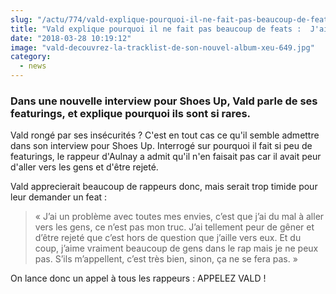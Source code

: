 ```yaml
--- 
slug: "/actu/774/vald-explique-pourquoi-il-ne-fait-pas-beaucoup-de-feats-j-ai-peur-d-aller-vers-les-gens"
title: "Vald explique pourquoi il ne fait pas beaucoup de feats :  J'ai peur d'aller vers les gens ."
date: "2018-03-28 10:19:12"
image: "vald-decouvrez-la-tracklist-de-son-nouvel-album-xeu-649.jpg"
category:
  - news
---
```

<h3><strong>Dans une nouvelle interview pour Shoes Up, Vald parle de ses featurings, et explique pourquoi ils sont si rares.</strong></h3>

<p>Vald rongé par ses insécurités ? C'est en tout cas ce qu'il semble admettre dans son interview pour Shoes Up. Interrogé sur pourquoi il fait si peu de featurings, le rappeur d'Aulnay a admit qu'il n'en faisait pas car il avait peur d'aller vers les gens et d'être rejeté.</p>

<p>Vald apprecierait beaucoup de rappeurs donc, mais serait trop timide pour leur demander un feat :</p>

<blockquote>
<p>« J’ai un problème avec toutes mes envies, c’est que j’ai du mal à aller vers les gens, ce n’est pas mon truc. J’ai tellement peur de gêner et d’être rejeté que c’est hors de question que j’aille vers eux. Et du coup, j’aime vraiment beaucoup de gens dans le rap mais je ne peux pas. S’ils m’appellent, c’est très bien, sinon, ça ne se fera pas. »</p>
</blockquote>

<p>On lance donc un appel à tous les rappeurs : APPELEZ VALD !</p>